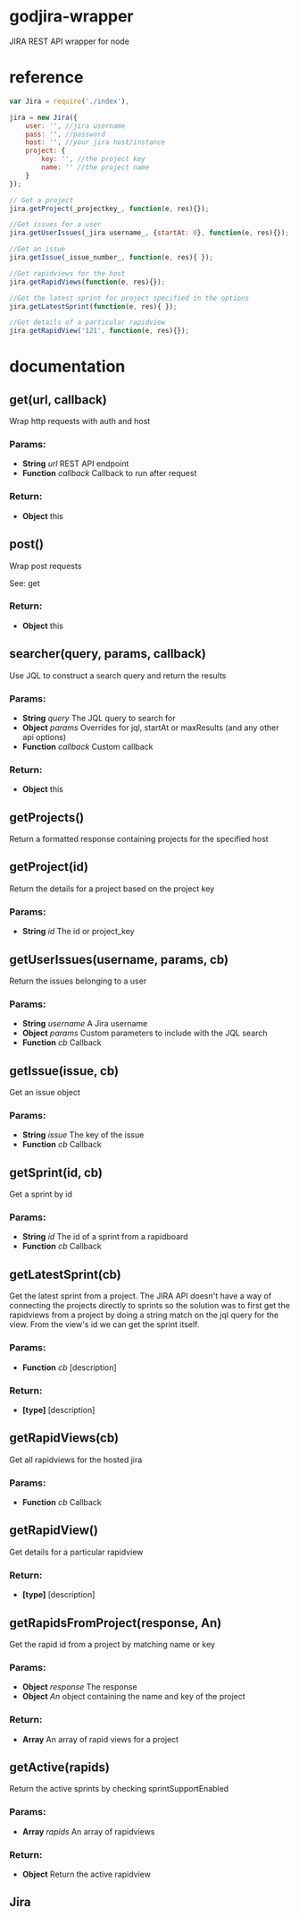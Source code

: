 godjira-wrapper
===============

JIRA REST API wrapper for node

reference
===============

```javascript
var Jira = require('./index'),

jira = new Jira({
    user: '', //jira username
    pass: '', //password
    host: '', //your jira host/instance
    project: {
        key: '', //the project key
        name: '' //the project name
    }
});

// Get a project
jira.getProject(_projectkey_, function(e, res){});

//Get issues for a user
jira.getUserIssues(_jira username_, {startAt: 0}, function(e, res){});

//Get an issue
jira.getIssue(_issue_number_, function(e, res){ });

//Get rapidviews for the host
jira.getRapidViews(function(e, res){});

//Get the latest sprint for project specified in the options
jira.getLatestSprint(function(e, res){ });

//Get details of a particular rapidview
jira.getRapidView('121', function(e, res){});

```

documentation
===============
<!-- Start index.js -->

## get(url, callback)

Wrap http requests with auth and host

### Params:

* **String** *url* REST API endpoint
* **Function** *callback* Callback to run after request

### Return:

* **Object** this

## post()

Wrap post requests

See: get

### Return:

* **Object** this

## searcher(query, params, callback)

Use JQL to construct a search query and return the results

### Params:

* **String** *query* The JQL query to search for
* **Object** *params* Overrides for jql, startAt or maxResults (and any other api options)
* **Function** *callback* Custom callback

### Return:

* **Object** this

## getProjects()

Return a formatted response containing projects for the specified host

## getProject(id)

Return the details for a project based on the project key

### Params:

* **String** *id* The id or project_key

## getUserIssues(username, params, cb)

Return the issues belonging to a user

### Params:

* **String** *username* A Jira username
* **Object** *params* Custom parameters to include with the JQL search
* **Function** *cb* Callback

## getIssue(issue, cb)

Get an issue object

### Params:

* **String** *issue* The key of the issue
* **Function** *cb* Callback

## getSprint(id, cb)

Get a sprint by id

### Params:

* **String** *id* The id of a sprint from a rapidboard
* **Function** *cb* Callback

## getLatestSprint(cb)

Get the latest sprint from a project. The JIRA API doesn't have a way of connecting the projects directly to sprints so the solution was to first get the rapidviews from a project by doing a string match on the jql query for the view. From the view's id we can get the sprint itself.

### Params:

* **Function** *cb* [description]

### Return:

* **[type]** [description]

## getRapidViews(cb)

Get all rapidviews for the hosted jira

### Params:

* **Function** *cb* Callback

## getRapidView()

Get details for a particular rapidview

### Return:

* **[type]** [description]

<!-- End index.js -->

<!-- Start parser.js -->

## getRapidsFromProject(response, An)

Get the rapid id from a project by matching name or key

### Params:

* **Object** *response* The response
* **Object** *An* object containing the name and key of the project

### Return:

* **Array** An array of rapid views for a project

## getActive(rapids)

Return the active sprints by checking sprintSupportEnabled

### Params:

* **Array** *rapids* An array of rapidviews

### Return:

* **Object** Return the active rapidview

<!-- End parser.js -->

<!-- Start jira.js -->

## Jira

<!-- End jira.js -->


